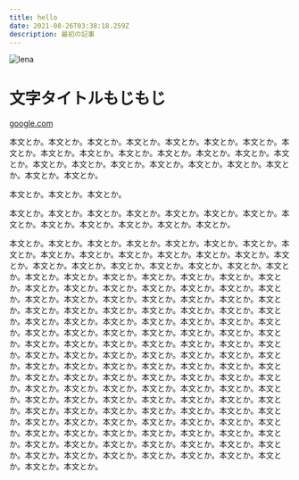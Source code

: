 ```yaml
---
title: hello
date: 2021-08-26T03:38:18.259Z
description: 最初の記事
---
```

![lena](/img/lena.png "lena")



# 文字タイトルもじもじ

[google.com](google.com)

本文とか。本文とか。本文とか。本文とか。本文とか。本文とか。本文とか。本文とか。本文とか。本文とか。本文とか。本文とか。本文とか。本文とか。本文とか。本文とか。本文とか。本文とか。本文とか。本文とか。本文とか。本文とか。本文とか。本文とか。

本文とか。本文とか。本文とか。



本文とか。本文とか。本文とか。本文とか。本文とか。本文とか。本文とか。本文とか。本文とか。本文とか。本文とか。本文とか。本文とか。

本文とか。本文とか。本文とか。本文とか。本文とか。本文とか。本文とか。本文とか。本文とか。本文とか。本文とか。本文とか。本文とか。本文とか。本文とか。本文とか。本文とか。本文とか。本文とか。本文とか。本文とか。本文とか。本文とか。本文とか。本文とか。本文とか。本文とか。本文とか。本文とか。本文とか。本文とか。本文とか。本文とか。本文とか。本文とか。本文とか。本文とか。本文とか。本文とか。本文とか。本文とか。本文とか。本文とか。本文とか。本文とか。本文とか。本文とか。本文とか。本文とか。本文とか。本文とか。本文とか。本文とか。本文とか。本文とか。本文とか。本文とか。本文とか。本文とか。本文とか。本文とか。本文とか。本文とか。本文とか。本文とか。本文とか。本文とか。本文とか。本文とか。本文とか。本文とか。本文とか。本文とか。本文とか。本文とか。本文とか。本文とか。本文とか。本文とか。本文とか。本文とか。本文とか。本文とか。本文とか。本文とか。本文とか。本文とか。本文とか。本文とか。本文とか。本文とか。本文とか。本文とか。本文とか。本文とか。本文とか。本文とか。本文とか。本文とか。本文とか。本文とか。本文とか。本文とか。本文とか。本文とか。本文とか。本文とか。本文とか。本文とか。本文とか。本文とか。本文とか。本文とか。本文とか。本文とか。本文とか。本文とか。本文とか。本文とか。本文とか。本文とか。本文とか。本文とか。本文とか。本文とか。本文とか。本文とか。本文とか。本文とか。本文とか。本文とか。本文とか。本文とか。本文とか。本文とか。本文とか。本文とか。本文とか。本文とか。本文とか。本文とか。本文とか。本文とか。